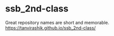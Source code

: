 # ssb_2nd-class
Great repository names are short and memorable.
https://tanvirashik.github.io/ssb_2nd-class/
